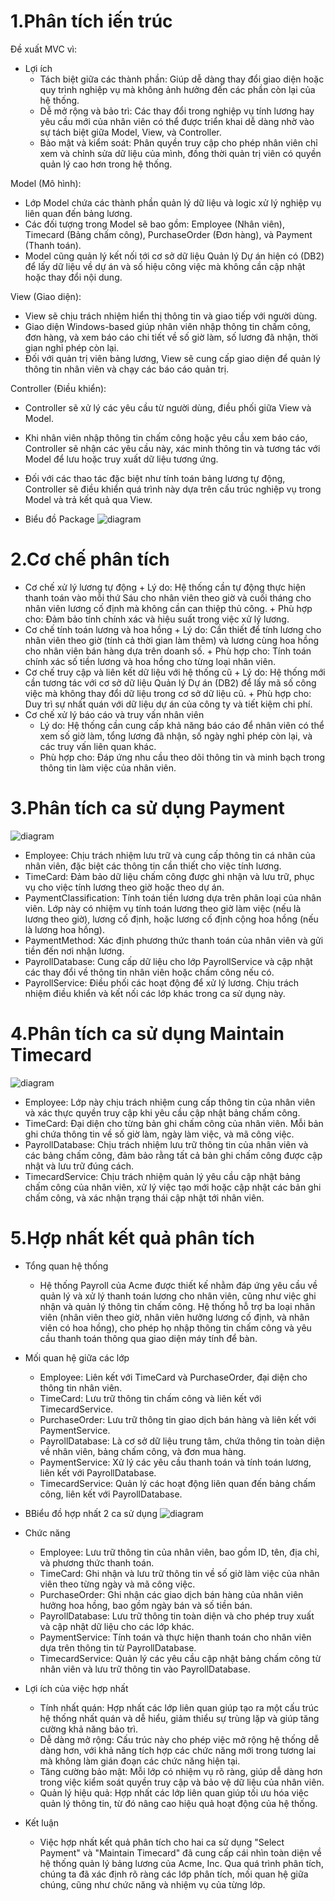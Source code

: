 # 1.Phân tích iến trúc
Đề xuất MVC vì:
- Lợi ích
    + Tách biệt giữa các thành phần: Giúp dễ dàng thay đổi giao diện hoặc quy trình nghiệp vụ mà không ảnh hưởng đến các phần còn lại của     hệ thống.
    + Dễ mở rộng và bảo trì: Các thay đổi trong nghiệp vụ tính lương hay yêu cầu mới của nhân viên có thể được triển khai dễ dàng nhờ vào     sự tách biệt giữa Model, View, và Controller.
    + Bảo mật và kiểm soát: Phân quyền truy cập cho phép nhân viên chỉ xem và chỉnh sửa dữ liệu của mình, đồng thời quản trị viên có          quyền quản lý cao hơn trong hệ thống.

Model (Mô hình):
- Lớp Model chứa các thành phần quản lý dữ liệu và logic xử lý nghiệp vụ liên quan đến bảng lương.
- Các đối tượng trong Model sẽ bao gồm: Employee (Nhân viên), Timecard (Bảng chấm công), PurchaseOrder (Đơn hàng), và Payment (Thanh toán).
- Model cũng quản lý kết nối tới cơ sở dữ liệu Quản lý Dự án hiện có (DB2) để lấy dữ liệu về dự án và số hiệu công việc mà không cần cập nhật hoặc thay đổi nội dung.

View (Giao diện):
- View sẽ chịu trách nhiệm hiển thị thông tin và giao tiếp với người dùng.
- Giao diện Windows-based giúp nhân viên nhập thông tin chấm công, đơn hàng, và xem báo cáo chi tiết về số giờ làm, số lương đã nhận, thời gian nghỉ phép còn lại.
- Đối với quản trị viên bảng lương, View sẽ cung cấp giao diện để quản lý thông tin nhân viên và chạy các báo cáo quản trị.

Controller (Điều khiển):
- Controller sẽ xử lý các yêu cầu từ người dùng, điều phối giữa View và Model.
- Khi nhân viên nhập thông tin chấm công hoặc yêu cầu xem báo cáo, Controller sẽ nhận các yêu cầu này, xác minh thông tin và tương tác với Model để lưu hoặc truy xuất dữ liệu tương ứng.
- Đối với các thao tác đặc biệt như tính toán bảng lương tự động, Controller sẽ điều khiển quá trình này dựa trên cấu trúc nghiệp vụ trong Model và trả kết quả qua View.

- Biểu đồ Package
![diagram](https://www.planttext.com/api/plantuml/png/X5FBReCm4Bpp5HRt_40FLSZZa0Dg53MvR-rjwjROr3QjeYfVraC_gR_GDGP2WIWSGEpEUcQ7uVVxP-uyM5yLAYc1ly4HMPeVbYop_4LwvBwocBAl965qjOZS25HKPCt55JZ7raMfp0bnK7wK1NAmOb3ULiG03X-iG3limQb0xRjgfsm57fveY6MSetDfJyDbUhLO6gr9kZHwehsrvfMQEMWwCj2i5XtgdCJxlsqF4ZzxH9sOTb-sqHxjCt2SrjCQiDRUdlQR2SGEIsDzu97ws4ESnwHaZJLAiKmKKjzYRXLUTfsaRywCAaRq0pV8Mn_GQ4S1Q1UzGCRVDTIlzbkzLm5Hug3T28oXdCtk-nBlo35hFgH0oWM59wsXFK30nqc2xl2zGkSZb95higmKX1p5kJe9OuQzesTMvyrD4jHp0LWAyAGalAS9wPwZ5k7N-mC00F__0m00)
  
# 2.Cơ chế phân tích
- Cơ chế xử lý lương tự động
      + Lý do: Hệ thống cần tự động thực hiện thanh toán vào mỗi thứ Sáu cho nhân viên theo giờ và cuối tháng cho nhân viên lương cố định        mà không cần can thiệp thủ công.
      + Phù hợp cho: Đảm bảo tính chính xác và hiệu suất trong việc xử lý lương.
- Cơ chế tính toán lương và hoa hồng
      + Lý do: Cần thiết để tính lương cho nhân viên theo giờ (tính cả thời gian làm thêm) và lương cùng hoa hồng cho nhân viên bán hàng        dựa trên doanh số.
      + Phù hợp cho: Tính toán chính xác số tiền lương và hoa hồng cho từng loại nhân viên.
- Cơ chế truy cập và liên kết dữ liệu với hệ thống cũ
      + Lý do: Hệ thống mới cần tương tác với cơ sở dữ liệu Quản lý Dự án (DB2) để lấy mã số công việc mà không thay đổi dữ liệu trong cơ       sở dữ liệu cũ.
      + Phù hợp cho: Duy trì sự nhất quán với dữ liệu dự án của công ty và tiết kiệm chi phí.
-  Cơ chế xử lý báo cáo và truy vấn nhân viên
      + Lý do: Hệ thống cần cung cấp khả năng báo cáo để nhân viên có thể xem số giờ làm, tổng lương đã nhận, số ngày nghỉ phép còn lại,        và các truy vấn liên quan khác.
      + Phù hợp cho: Đáp ứng nhu cầu theo dõi thông tin và minh bạch trong thông tin làm việc của nhân viên.
 
# 3.Phân tích ca sử dụng Payment
![diagram](https://www.planttext.com/api/plantuml/png/R90n3i8m34LtJf6n35mW0nAY30n8I9p0fAwmv2QGE9LwDWQEn1LeAAaATBJ_VzzVVjuVk-RAhaDKgxKwGkSTymbzImQrydYB6AHVDsYbM2w-3HEa184pX3SZdh35d9kK8W_xSip8nDpTAJj_C_NPCeH0DHaGSbOh0smYWs2l3rt_NHFyW79nbLOLChNe4_HHDesBLiQ4mPZ8t4ihwuJgBZ_cXti1003__mC0)

- Employee: Chịu trách nhiệm lưu trữ và cung cấp thông tin cá nhân của nhân viên, đặc biệt các thông tin cần thiết cho việc tính lương.
- TimeCard: Đảm bảo dữ liệu chấm công được ghi nhận và lưu trữ, phục vụ cho việc tính lương theo giờ hoặc theo dự án.
- PaymentClassification: Tính toán tiền lương dựa trên phân loại của nhân viên. Lớp này có nhiệm vụ tính toán lương theo giờ làm việc (nếu là lương theo giờ), lương cố định, hoặc lương cố định cộng hoa hồng (nếu là lương hoa hồng).
- PaymentMethod: Xác định phương thức thanh toán của nhân viên và gửi tiền đến nơi nhận lương.
- PayrollDatabase: Cung cấp dữ liệu cho lớp PayrollService và cập nhật các thay đổi về thông tin nhân viên hoặc chấm công nếu có.
- PayrollService: Điều phối các hoạt động để xử lý lương. Chịu trách nhiệm điều khiển và kết nối các lớp khác trong ca sử dụng này.

# 4.Phân tích ca sử dụng Maintain Timecard
![diagram](https://www.planttext.com/api/plantuml/png/Z91D3e8m48NtdA9BIF02BDm0YMxK18th0eCsKehJbgHdS-6Hl8Ajf8aXNR2Sd-_DU_DvlKi-zi80aCsMd1c7Xc9R0KwiWOmWF3L8THbRgi1Fuy8MATa9ZV8gy05jIl8xnHiSDAy1asYXuwHFrA3eUulIcigVj4864_ZxRXBxObyaqO88-lk7GrTTAxUjZ3G8rlKHvoZbeD2io-7mO0199_0BizuwpuqOEeQyidWSV9KFbP51ADQPsNAbgDBI4by0003__mC0)

- Employee: Lớp này chịu trách nhiệm cung cấp thông tin của nhân viên và xác thực quyền truy cập khi yêu cầu cập nhật bảng chấm công.
- TimeCard: Đại diện cho từng bản ghi chấm công của nhân viên. Mỗi bản ghi chứa thông tin về số giờ làm, ngày làm việc, và mã công việc.
- PayrollDatabase: Chịu trách nhiệm lưu trữ thông tin của nhân viên và các bảng chấm công, đảm bảo rằng tất cả bản ghi chấm công được cập nhật và lưu trữ đúng cách.
- TimecardService: Chịu trách nhiệm quản lý yêu cầu cập nhật bảng chấm công của nhân viên, xử lý việc tạo mới hoặc cập nhật các bản ghi chấm công, và xác nhận trạng thái cập nhật tới nhân viên.

# 5.Hợp nhất kết quả phân tích
- Tổng quan hệ thống
    + Hệ thống Payroll của Acme được thiết kế nhằm đáp ứng yêu cầu về quản lý và xử lý thanh toán lương cho nhân viên, cũng như việc ghi      nhận và quản lý thông tin chấm công. Hệ thống hỗ trợ ba loại nhân viên (nhân viên theo giờ, nhân viên hưởng lương cố định, và nhân        viên có hoa hồng), cho phép họ nhập thông tin chấm công và yêu cầu thanh toán thông qua giao diện máy tính để bàn.
- Mối quan hệ giữa các lớp
    + Employee: Liên kết với TimeCard và PurchaseOrder, đại diện cho thông tin nhân viên.
    + TimeCard: Lưu trữ thông tin chấm công và liên kết với TimecardService.
    + PurchaseOrder: Lưu trữ thông tin giao dịch bán hàng và liên kết với PaymentService.
    + PayrollDatabase: Là cơ sở dữ liệu trung tâm, chứa thông tin toàn diện về nhân viên, bảng chấm công, và đơn mua hàng.
    + PaymentService: Xử lý các yêu cầu thanh toán và tính toán lương, liên kết với PayrollDatabase.
    + TimecardService: Quản lý các hoạt động liên quan đến bảng chấm công, liên kết với PayrollDatabase.
- BBiểu đồ hợp nhất 2 ca sử dụng
![diagram](https://www.planttext.com/api/plantuml/png/X5HBRi8m4Dtd52DM89KBP561e5AxeKXGTUtOKneHn-dOHeggdgoB7gbNw8HFi4aeNcGnVlFUcu_p-_qpiKwGyxf8AY6tOeCmM8gQJ570ghOEzG0-4-0Z2s4jFEYgC3NYCTYSCJpDKrWvoijD45m8ZJtXgLA4rlRSiAp6qgthAixxIWBzTQvn9aX5-dFXEANv1i57uyc-6jgYuZlZioAydRqBsk32wmpfkjhIatmN5fz98TsMd6hZInUfnNI7ndAMo9Wr80ImOeUduePEfcsbenHs9bS1b93juWuRdY7gwjn-nfu6rAlUz7U5jCjbB2v58Nt1nHmn3UkPQjJf7q15Hl8Oh-5RnvtXIIwfpmBXXqVhNYh5DcA-E_Y_7wLn-LlTbzdZf5tWyVZ-l4qfwqj3odOnyGwaO7scStS0jladih2w5BGe-K4foEezEcRQSySZIKzj3N8kLkR2jNM6NzDLP5l8JMIdoWWUcZpwZXZITYSjy1H4svom7_s9VZysc_1u9bYgvaVq1m00__y30000)

- Chức năng
    + Employee: Lưu trữ thông tin của nhân viên, bao gồm ID, tên, địa chỉ, và phương thức thanh toán.
    + TimeCard: Ghi nhận và lưu trữ thông tin về số giờ làm việc của nhân viên theo từng ngày và mã công việc.
    + PurchaseOrder: Ghi nhận các giao dịch bán hàng của nhân viên hưởng hoa hồng, bao gồm ngày bán và số tiền bán.
    + PayrollDatabase: Lưu trữ thông tin toàn diện và cho phép truy xuất và cập nhật dữ liệu cho các lớp khác.
    + PaymentService: Tính toán và thực hiện thanh toán cho nhân viên dựa trên thông tin từ PayrollDatabase.
    + TimecardService: Quản lý các yêu cầu cập nhật bảng chấm công từ nhân viên và lưu trữ thông tin vào PayrollDatabase.
      
- Lợi ích của việc hợp nhất
    + Tính nhất quán: Hợp nhất các lớp liên quan giúp tạo ra một cấu trúc hệ thống nhất quán và dễ hiểu, giảm thiểu sự trùng lặp và giúp      tăng cường khả năng bảo trì.
    + Dễ dàng mở rộng: Cấu trúc này cho phép việc mở rộng hệ thống dễ dàng hơn, với khả năng tích hợp các chức năng mới trong tương lai 
    mà không làm gián đoạn các chức năng hiện tại.
    + Tăng cường bảo mật: Mỗi lớp có nhiệm vụ rõ ràng, giúp dễ dàng hơn trong việc kiểm soát quyền truy cập và bảo vệ dữ liệu của nhân 
    viên.
    + Quản lý hiệu quả: Hợp nhất các lớp liên quan giúp tối ưu hóa việc quản lý thông tin, từ đó nâng cao hiệu quả hoạt động của hệ thống.
- Kết luận
    + Việc hợp nhất kết quả phân tích cho hai ca sử dụng "Select Payment" và "Maintain Timecard" đã cung cấp cái nhìn toàn diện về hệ         thống quản lý bảng lương của Acme, Inc. Qua quá trình phân tích, chúng ta đã xác định rõ ràng các lớp phân tích, mối quan hệ giữa 
    chúng, cũng như chức năng và nhiệm vụ của từng lớp.

